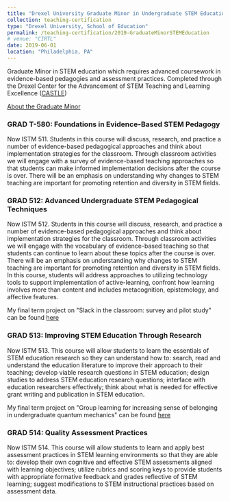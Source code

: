 ```yaml
---
title: "Drexel University Graduate Minor in Undergraduate STEM Education "
collection: teaching-certification
type: "Drexel University, School of Education"
permalink: /teaching-certification/2019-GraduateMinorSTEMEducation
# venue: "CIRTL"
date: 2019-06-01
location: "Philadelphia, PA"
---
```


Graduate Minor in STEM education which requires advanced coursework in evidence-based pedagogies and assessment practices. Completed through the Drexel Center for the Advancement of STEM Teaching and Learning Excellence ([CASTLE](https://drexel.edu/castle/))

[About the Graduate Minor](https://catalog.drexel.edu/graduate/schoolofeducation/undergraduatestemeducationgminor/)

### GRAD T-580: Foundations in Evidence-Based STEM Pedagogy
Now ISTM 511. Students in this course will discuss, research, and practice a number of evidence-based pedagogical approaches and think about implementation strategies for the classroom. Through classroom activities we will engage with a survey of evidence-based teaching approaches so that students can make informed implementation decisions after the course is over. There will be an emphasis on understanding why changes to STEM teaching are important for promoting retention and diversity in STEM fields.

### GRAD 512: Advanced Undergraduate STEM Pedagogical Techniques
Now ISTM 512. Students in this course will discuss, research, and practice a number of evidence-based pedagogical approaches and think about implementation strategies for the classroom. Through classroom activities we will engage with the vocabulary of evidence-based teaching so that students can continue to learn about these topics after the course is over. There will be an emphasis on understanding why changes to STEM teaching are important for promoting retention and diversity in STEM fields. In this course, students will address approaches to utilizing technology tools to support implementation of active-learning, confront how learning involves more than content and includes metacognition, epistemology, and affective features.

My final term project on "Slack in the classroom: survey and pilot study" can be found [here](/files/512_Slack_Survey.pdf)

### GRAD 513: Improving STEM Education Through Research
Now ISTM 513. This course will allow students to learn the essentials of STEM education research so they can understand how to: search, read and understand the education literature to improve their approach to their teaching; develop viable research questions in STEM education; design studies to address STEM education research questions; interface with education researchers effectively; think about what is needed for effective grant writing and publication in STEM education.

My final term project on "Group learning for increasing sense of belonging in undergraduate quantum mechanics" can be found [here](/files/GRAD513_Project.pdf)

### GRAD 514: Quality Assessment Practices
Now ISTM 514. This course will allow students to learn and apply best assessment practices in STEM learning environments so that they are able to: develop their own cognitive and effective STEM assessments aligned with learning objectives; utilize rubrics and scoring keys to provide students with appropriate formative feedback and grades reflective of STEM learning; suggest modifications to STEM instructional practices based on assessment data.



<!-- Heading 1
======

Heading 2
======

Heading 3
====== -->